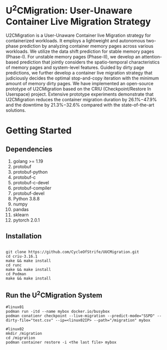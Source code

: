 # U<sup>2</sup>CMigration: User-Unaware Container Live Migration Strategy
U2CMigration is a User-Unaware Container live Migration strategy for containerized workloads. It employs a lightweight and autonomous two-phase prediction by analyzing container memory pages across various workloads. We utilize the data shift prediction for stable memory pages (Phase-I). For unstable memory pages (Phase-II), we develop an attention-based prediction that jointly considers the spatio-temporal characteristics of memory pages and system-level features. Guided by dirty page predictions, we further develop a container live migration strategy that judiciously decides the optimal stop-and-copy iteration with the minimum amount of memory dirty pages. We have implemented an open-source prototype of U2CMigration based on the CRIU (Checkpoint/Restore In Userspace) project. Extensive prototype experiments demonstrate that U2CMigration reduces the container migration duration by 26.1%−47.9% and the downtime by 21.3%−32.6% compared with the state-of-the-art solutions.

# Getting Started
## Dependencies

1. golang >= 1.19
2. protobuf 
3. protobuf-python
4. protobuf-c
5. protobuf-c-devel
6. protobuf-compiler
7. protobuf-devel
8. Python 3.8.8
4. numpy
5. pandas
6. sklearn
9. pytorch 2.0.1

## Installation

```shell

git clone https://github.com/CycleOfStrife/UUCMigration.git
cd criu-3.16.1
make && make install
cd runc 
make && make install
cd Podman
make && make install
```
## Run the U<sup>2</sup>CMigration System


```shell
#linux01
podman run -itd --name mybox docker.io/busybox
podman conatienr checkpoint --live-migration --predict-mode="SSPD" --dirty-file="test.csv" --ip=<linux02IP> --path="/migration" mybox

```

```
#linux02
mkdir /migration
cd /migration
podman container restore -i <the last file> mybox

```


